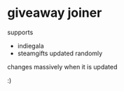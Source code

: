 
# giveaway joiner

supports
  * indiegala
  * steamgifts
updated randomly

changes massively when it is updated

:)
